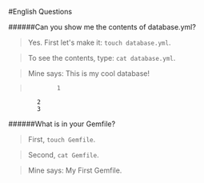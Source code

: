 #English Questions

######Can you show me the contents of database.yml?

>Yes. First let's make it: `touch database.yml`.

>To see the contents, type: `cat database.yml`.

>Mine says: This is my cool database!
            
>             1
            2
            3
            
######What is in your Gemfile?

>First, `touch Gemfile`.

>Second, `cat Gemfile`.

>Mine says: My First Gemfile.
